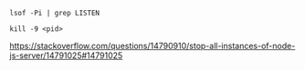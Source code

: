 `lsof -Pi | grep LISTEN`

`kill -9 <pid>`

https://stackoverflow.com/questions/14790910/stop-all-instances-of-node-js-server/14791025#14791025

